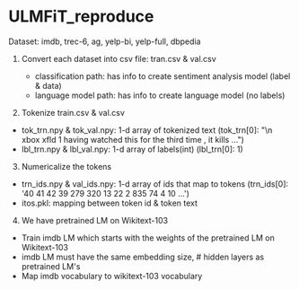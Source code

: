 # ULMFiT_reproduce

Dataset: imdb, trec-6, ag, yelp-bi, yelp-full, dbpedia

1. Convert each dataset into csv file: tran.csv & val.csv
    - classification path: has info to create sentiment analysis model (label & data)
    - language model path: has info to create language model (no labels)

2. Tokenize train.csv & val.csv
  - tok_trn.npy & tok_val.npy: 1-d array of tokenized text
    (tok_trn[0]: "\n xbox xfld 1 having watched this for the third time , it kills ...")
  - lbl_trn.npy & lbl_val.npy: 1-d array of labels(int)
    (lbl_trn[0]: 1)

3. Numericalize the tokens
  - trn_ids.npy & val_ids.npy: 1-d array of ids that map to tokens
    (trn_ids[0]: '40 41 42 39 279 320 13 22 2 835 74 4 10 ...')
  - itos.pkl: mapping between token id & token text
  
4. We have pretrained LM on Wikitext-103
  - Train imdb LM which starts with the weights of the pretrained LM on Wikitext-103
  - imdb LM must have the same embedding size, # hidden layers as pretrained LM's
  - Map imdb vocabulary to wikitext-103 vocabulary
  
  
